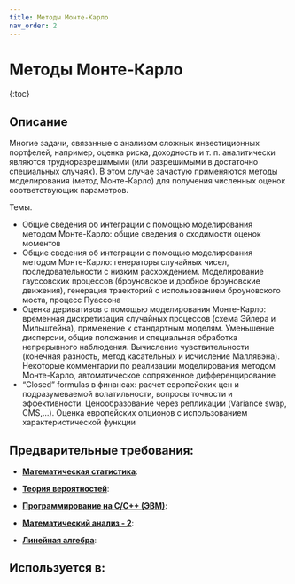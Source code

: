 ```yaml
---
title: Методы Монте-Карло
nav_order: 2
---
```


# Методы Монте-Карло


{:toc}

## Описание 
Многие задачи, связанные с анализом сложных инвестиционных портфелей, например, оценка риска, доходность и т. п. аналитически являются трудноразрешимыми (или разрешимыми в достаточно специальных случаях). В этом случае зачастую применяются методы моделирования (метод Монте-Карло) для получения численных оценок соответствующих параметров.

Темы.
- Общие сведения об интеграции с помощью моделирования методом Монте-Карло: общие сведения о сходимости оценок моментов
- Общие сведения об интеграции с помощью моделирования методом Монте-Карло: генераторы случайных чисел, последовательности с низким расхождением. Моделирование гауссовских процессов (броуновское и дробное броуновские движения), генерация траекторий с использованием броуновского моста, процесс Пуассона
- Оценка деривативов с помощью моделирования Монте-Карло: временная дискретизация случайных процессов (схема Эйлера и Мильштейна), применение к стандартным моделям. Уменьшение дисперсии, общие положения и специальная обработка непрерывного наблюдения. Вычисление чувствительности (конечная разность, метод касательных и исчисление Маллявэна). Некоторые комментарии по реализации моделирования методом Монте-Карло, автоматическое сопряженное дифференцирование
-  “Closed” formulas в финансах: расчет европейских цен и подразумеваемой волатильности, вопросы точности и эффективности. Ценообразование через репликации (Variance swap, CMS,…). Оценка европейских опционов с использованием характеристической функции


## Предварительные требования:

- **[Математическая статистика](statistics.md)**: 

- **[Теория вероятностей](probability.md)**: 

- **[Программирование на С/С++ (ЭВМ)](programming.md)**: 

- **[Математический анализ - 2](calculus_ii.md)**: 

- **[Линейная алгебра](linear_algebra.md)**: 


## Используется в:
